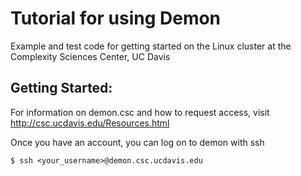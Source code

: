 # Tutorial for using Demon
Example and test code for getting started on the Linux cluster at the Complexity Sciences Center, UC Davis

## Getting Started:

For information on demon.csc and how to request access, visit http://csc.ucdavis.edu/Resources.html

Once you have an account, you can log on to demon with ssh

    $ ssh <your_username>@demon.csc.ucdavis.edu
